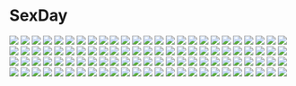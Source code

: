 # SexDay
![](https://konachan.com/jpeg/464ecd7ac236f5d3d198c4ee05c4bb8c/Konachan.com%20-%20207582%20apron%20black_hair%20blonde_hair%20brown_eyes%20cropped%20doma_taihei%20doma_umaru%20drink%20food%20glasses%20long_hair%20male%20school_uniform%20skirt%20swordsouls%20thighhighs.jpg)
![](https://konachan.com/jpeg/b7b4bcd3e37a34c0a6f09bd9dae8f31b/Konachan.com%20-%2087445%20animal_ears%20catgirl%20gloves%20mani%20onka%20scarf%20snow%20tail%20winter.jpg)
![](https://konachan.com/jpeg/dee21f537fa7b494ed231bd789a3da4f/Konachan.com%20-%20206682%20beach%20bikini%20blonde_hair%20blue_eyes%20bow%20breasts%20cleavage%20game_cg%20headband%20inma%20long_hair%20navel%20sakura_beach%20swimsuit%20underboob%20water%20winged_cloud.jpg)
![](https://konachan.com/image/babadf4f7b121380fe3e627a6363bd63/Konachan.com%20-%2038741%20feena_fam_earthlight%20yoake_mae_yori_ruri_iro_na.jpg)
![](https://konachan.com/image/a16a5ddf4d821a5f4de21a4553665e69/Konachan.com%20-%20222028%20animal_ears%20bodysuit%20breasts%20bunny_ears%20bunnygirl%20cleavage%20original%20pantyhose%20red_eyes%20scan%20tail%20tomose_shunsaku%20white_hair.jpg)
![](https://konachan.com/image/7990b6e6e5b926a303b8975794998a4e/Konachan.com%20-%2049561%20enma_ai%20jigoku_shoujo%20polychromatic.jpg)
![](https://konachan.com/image/8173f6803ad300658dc175d88828bff9/Konachan.com%20-%20261800%20anthropomorphism%20azur_lane%20illustrious_%28azur_lane%29%20swd3e2%20watermark.jpg)
![](https://konachan.com/jpeg/e2ed3703119862b5108fae50e81333f9/Konachan.com%20-%20172152%202girls%20aka_x%20akemi_homura%20building%20city%20clouds%20dress%20kaname_madoka%20long_hair%20mahou_shoujo_madoka_magica%20petals%20pink%20ultimate_madoka.jpg)
![](https://konachan.com/image/6b88e3f73454da1eeadad263f9b33b01/Konachan.com%20-%2076380%20brown_hair%20clouds%20game_cg%20green_eyes%20iro_ni_ide_ni_keri_waga_koi_wa%20japanese_clothes%20miko%20narumi_yuu%20sky%20suzueda_komachi%20torii%20windmill_%28company%29.jpg)
![](https://konachan.com/jpeg/43416108a63d2d48c41682298bb7bab1/Konachan.com%20-%20116797%20cube%20game_cg%20kantoku%20minagawa_yuuhi%20your_diary.jpg)
![](https://konachan.com/image/e4b4669b087dad677c6f5dad448644bf/Konachan.com%20-%20242653%20bikini%20blue_hair%20blush%20bow%20breasts%20brown_hair%20doll%20fang%20gray_hair%20group%20long_hair%20megami%20mori_nana%20navel%20ponytail%20scan%20skirt%20swim_ring%20swimsuit%20wink.jpg)
![](https://konachan.com/image/ac6baad3ca8dd331516b970393ac7ee7/Konachan.com%20-%20144488%20akizuki_ritsuko%20bath%20breasts%20brown_eyes%20brown_hair%20glasses%20idolmaster%20navel%20nipples%20nude%20rokujiru%20short_hair%20water%20wet.jpg)
![](https://konachan.com/image/7c0e82d90b994f52d1ecc2d71b6f5d57/Konachan.com%20-%20113258%20arufa_%28hourai-sugar%29%20japanese_clothes%20kochiya_sanae%20miko%20touhou%20vector.jpg)
![](https://konachan.com/jpeg/c7287683eb809d330dd048982ae8c4cf/Konachan.com%20-%2067053%20cc%20code_geass%20gray%20green_hair%20long_hair%20yellow_eyes.jpg)
![](https://konachan.com/jpeg/44a2a7f15d664bf6bfeb56dee3a7b65a/Konachan.com%20-%20307256%20anthropomorphism%20azur_lane%20barefoot%20bikini%20blonde_hair%20blush%20maya_g%20navel%20short_hair%20swimsuit%20sword%20transparent%20underwater%20water%20weapon.jpg)
![](https://konachan.com/jpeg/aec82278f7db06b5e4fb214c624fb8b0/Konachan.com%20-%20121716%20animal%20animal_ears%20feathers%20foxgirl%20long_hair%20original%20purple_eyes%20scarf%20shorts%20tail%20tattoo%20white_hair.jpg)
![](https://konachan.com/image/3c08ac9bd2e9095952b92ead1aca9b04/Konachan.com%20-%20121820%20animal%20animal_ears%20barefoot%20gray_hair%20kuro_suto_sukii%20mouse%20mousegirl%20nazrin%20red_eyes%20tail%20touhou%20zoom_layer.jpg)
![](https://konachan.com/image/1dc8e729e59914cc649558b5f0eab5d4/Konachan.com%20-%20176583%202girls%20apple%20barefoot%20dress%20flowers%20food%20fruit%20mahou_shoujo_madoka_magica%20miki_sayaka%20petals%20sakura_kyouko%20sha.jpg)
![](https://konachan.com/image/ddde9174b3b7a360b46640dcbed53f50/Konachan.com%20-%2093446%20arakawa_under_the_bridge%20close%20nino_%28arakawa_under_the_bridge%29.jpg)
![](https://konachan.com/image/afcfff6e6bf631e79de8152c070f7128/Konachan.com%20-%20257813%20bed%20breasts%20censored%20cum%20green_eyes%20long_hair%20navel%20nipples%20penis%20purple_hair%20pussy%20rokko%20spread_legs%20thighhighs%20toujou_nozomi%20wet.jpg)
![](https://konachan.com/jpeg/741b125ff49a9fafc642010de304c1f2/Konachan.com%20-%20177674%20black_hair%20breasts%20game_cg%20nipples%20open_shirt%20panties%20purple_eyes%20skirt%20skirt_lift%20spocon%21%20tagme%20terashima_madoka%20topless%20underwear.jpg)
![](https://konachan.com/image/c1fb3ba16002793b4ef1174b07c9238d/Konachan.com%20-%20228625%202girls%20bokuden%20building%20city%20clouds%20kneehighs%20original%20scenic%20school_uniform%20sky%20tree.jpg)
![](https://konachan.com/image/2de2f93b301fcbd5e399ad8acb4b1ec5/Konachan.com%20-%20244697%20aqua_eyes%20ass%20blonde_hair%20brown_hair%20flowers%20green_eyes%20green_hair%20long_hair%20pantyhose%20petals%20pink_eyes%20short_hair%20skirt%20thighhighs%20thomasz%20wink.jpg)
![](https://konachan.com/jpeg/8d43455544b8b025b2c488f88fba39da/Konachan.com%20-%20189897%20black_hair%20blue_eyes%20blush%20breasts%20cleavage%20kizakiaoi%20long_hair%20navel%20saten_ruiko%20school_uniform%20skirt%20to_aru_majutsu_no_index%20white%20wings.jpg)
![](https://konachan.com/image/45123457349c59509a79db8cda86c9a2/Konachan.com%20-%2058924%20breasts%20nipples%20open_shirt%20sano_toshihide%20scan.jpg)
![](https://konachan.com/jpeg/c75f105ec9a35e77bf6049855591ff4c/Konachan.com%20-%20264158%202girls%20aliasing%20anus%20ass%20bed%20blue_eyes%20blue_hair%20bra%20breasts%20game_cg%20long_hair%20navel%20nipples%20nopan%20pussy%20short_hair%20spread_legs%20uncensored%20underwear.jpg)
![](https://konachan.com/jpeg/00e1a2a6a22a94d9d72365718f81dca5/Konachan.com%20-%20252973%20avodkabottle%20blonde_hair%20crying%20dress%20flowers%20green_eyes%20kekkai_sensen%20long_hair%20male%20rose%20short_hair%20tagme_%28character%29%20tears%20twintails%20water.jpg)
![](https://konachan.com/jpeg/65033d8b2e82a64ac39fee8f88c8b484/Konachan.com%20-%20115064%202girls%20brown_hair%20game_cg%20koi_de_wa_naku%20makishima_yumi%20ponytail%20short_hair%20sky%20tomose_shunsaku%20wink.jpg)
![](https://konachan.com/jpeg/4a30d44cffe58765844e23f05ac58874/Konachan.com%20-%20246226%20bath%20bathtub%20black_hair%20blue_eyes%20breasts%20heart%20hewsack%20izumi_reina%20long_hair%20musaigen_no_phantom_world%20nipples%20nude%20water.jpg)
![](https://konachan.com/image/f3f7511dc1a7662f37a351dda72b9ffd/Konachan.com%20-%20286895%20bicycle%20black_hair%20braids%20kasugano_sora%20kneehighs%20logo%20long_hair%20male%20pantyhose%20ponytail%20school_uniform%20short_hair%20skirt%20yorihime_nao%20yosuga_no_sora.jpg)
![](https://konachan.com/jpeg/1dc86d7c956f1690e6c5cdc2f1093d48/Konachan.com%20-%20250643%20blue_eyes%20brown_hair%20cui_%28jidanhaidaitang%29%20hakurei_reimu%20japanese_clothes%20long_hair%20miko%20touhou.jpg)
![](https://konachan.com/image/0a7f12e41b2f7fa33f881fc2a3131ae6/Konachan.com%20-%2053812%20bunnygirl%20reisen_udongein_inaba%20touhou.jpg)
![](https://konachan.com/jpeg/43825aaf7ff6dd0a09c42f4625b3f5b0/Konachan.com%20-%20206149%20anthropomorphism%20barefoot%20blush%20cameltoe%20cat_smile%20i-58_%28kancolle%29%20panty_pull%20pink_eyes%20pink_hair%20school_swimsuit%20short_hair%20swimsuit%20white%20yukisan.jpg)
![](https://konachan.com/jpeg/abd3ac31dadb6ffb3fc1c1ebaaf7bdff/Konachan.com%20-%20122865%20aqua_eyes%20aqua_hair%20clouds%20hatsune_miku%20kansou_samehada%20long_hair%20ribbons%20sky%20thighhighs%20tie%20twintails%20vocaloid.jpg)
![](https://konachan.com/image/72f7141ba050c275a5283d6c704739a3/Konachan.com%20-%2054836%20hatsune_miku%20vocaloid.jpg)
![](https://konachan.com/image/9171315a530876bc3686eecd987951b2/Konachan.com%20-%20171105%20aa_megami-sama%20belldandy%20blonde_hair%20blue_eyes%20boots%20brown_eyes%20brown_hair%20clouds%20gloves%20group%20long_hair%20motorcycle%20short_hair%20signed%20skuld%20sky%20urd.jpg)
![](https://konachan.com/image/ddbc0dd6c8e31a9e757fb9e417cc86bf/Konachan.com%20-%2069712%20gray_hair%20nagato_yuki%20school_uniform%20short_hair%20snow%20suzumiya_haruhi_no_yuutsu%20tagme%20watermark.jpg)
![](https://konachan.com/image/56a1d5d5e38c78fb161e647b107c9210/Konachan.com%20-%20129125%20censored%20fellatio%20game_cg%20glasses%20marriage_blue%20nipples%20nude%20penis.jpg)
![](https://konachan.com/jpeg/058caad78333c5bbe8ccd1d993c61faa/Konachan.com%20-%20202535%20john_crayton%20kamina%20nia_teppelin%20simon%20tengen_toppa_gurren_lagann%20yoko_littner.jpg)
![](https://konachan.com/jpeg/5965368aa35daa34e4ee8dcd8cfdf379/Konachan.com%20-%2030005%20itoshiki_nozomu%20sayonara_zetsubou_sensei.jpg)
![](https://konachan.com/image/710aaf2b43da29dc1d36c9ab9a5eb772/Konachan.com%20-%2011700%20black_eyes%20black_hair%20braids%20compile_heart%20dress%20fei-fei%20hat%20long_hair%20red_eyes%20takobou%20takohachi%20takoron.jpg)
![](https://konachan.com/image/60568f2a2bf61d62c5f30f3e46c2be43/Konachan.com%20-%20267936%20breasts%20celestia_%28wlop%29%20cleavage%20couch%20dark%20dress%20fan%20ghostblade%20gray_hair%20logo%20necklace%20no_bra%20pointed_ears%20realistic%20tiara%20watermark%20wlop.jpg)
![](https://konachan.com/jpeg/55cdd822c470cd992ca6722b98e49cce/Konachan.com%20-%20290502%20ass%20barefoot%20bed%20blush%20breasts%20brown_eyes%20brown_hair%20long_hair%20panties%20sendrawz%20sideboob%20signed%20underwear%20wiz_%28konosuba%29.jpg)
![](https://konachan.com/jpeg/350ae09dc2ec9b6497800fa07bd67e36/Konachan.com%20-%2054045%20close%20morishita_koyomi%20signed%20tagme%20vector%20yoku_wakaru_gendai_mahou.jpg)
![](https://konachan.com/image/f33c25de48d465bbd4f8d1e833ff8567/Konachan.com%20-%20188809%20all_male%20armor%20asakurashinji%20blue_eyes%20brown_hair%20gun%20mahouka_koukou_no_rettousei%20male%20rain%20shiba_tatsuya%20short_hair%20water%20weapon.jpg)
![](https://konachan.com/jpeg/bf4431706cd98bfe302916ce1c751c0b/Konachan.com%20-%2049025%20arihito%20ex_keine%20green_hair%20horns%20kamishirasawa_keine%20long_hair%20red_eyes%20ribbons%20skirt%20touhou.jpg)
![](https://konachan.com/jpeg/0b6083131073d5fa105ce2ec3e978da8/Konachan.com%20-%20175748%20bikini%20breasts%20cleavage%20feng%20game_cg%20hellrun%20long_hair%20navel%20purple_eyes%20purple_hair%20shirasato_karin%20swimsuit%20twintails%20wet.jpg)
![](https://konachan.com/image/0ca4329e7187432029a38a69ad64c6a1/Konachan.com%20-%20158275%20building%20city%20clouds%20kamamau%20original%20sky%20water%20waterfall.jpg)
![](https://konachan.com/jpeg/d9b4a31fb0d3d2c8aad605063e18ccff/Konachan.com%20-%2025500%20close%20eureka%20eureka_seven%20vector.jpg)
![](https://konachan.com/jpeg/0e4dd5d4a2344b6361771953c583796b/Konachan.com%20-%20290148%202girls%20aliasing%20apple%20bandaid%20book%20bow%20brown_eyes%20brown_hair%20flowers%20food%20fruit%20glasses%20kneehighs%20long_hair%20necklace%20original%20paper%20skirt%20socks%20wand.jpg)
![](https://konachan.com/jpeg/ff15b5c7d66cb7fa4e4bc5afc1783a5c/Konachan.com%20-%20203199%202girls%20bell%20blonde_hair%20blush%20bow%20brown_hair%20chibi%20collar%20fang%20foxgirl%20green_eyes%20long_hair%20original%20ponytail%20red_eyes%20saichuu%20skirt%20tail%20thighhighs.jpg)
![](https://konachan.com/jpeg/49f41728dcd431250e8327374de29d6b/Konachan.com%20-%20225913%20barefoot%20blue_eyes%20food%20gun%20pink_hair%20rail_wars%21%20sakurai_aoi%20vania600%20weapon%20white%20wristwear.jpg)
![](https://konachan.com/image/659261fd816afc9cfa081f0e9c312f34/Konachan.com%20-%2071159%20bakemonogatari%20bike_shorts%20glasses%20hachikuji_mayoi%20hanekawa_tsubasa%20jpeg_artifacts%20kanbaru_suruga%20loli%20school_uniform%20sengoku_nadeko%20shorts%20thighhighs.jpg)
![](https://konachan.com/image/807037bcbcbb4208ddce93f9f9b2b082/Konachan.com%20-%20104019%20black_hair%20duelist_x_engage%20game_cg%20panties%20tagme%20thighhighs%20underwear%20weapon.jpg)
![](https://konachan.com/jpeg/80a7e321b93ccf6a3ee0944a936f6bc7/Konachan.com%20-%20234231%20aircraft%20animal%20apple%20book%20brown_eyes%20brown_hair%20building%20city%20dog%20dress%20drink%20flowers%20food%20fruit%20ian16%20loli%20male%20original%20pumpkin%20ribbons%20socks.jpg)
![](https://konachan.com/image/a64453b68c64bb21e34f41f6805aa25d/Konachan.com%20-%20239039%20anal%20black_hair%20breast_hold%20breasts%20cum%20mr_h.l.%20nipples%20original%20penis%20realistic%20signed%20tail%20thighhighs%20uncensored.jpg)
![](https://konachan.com/jpeg/d27d806a11b7b82598c364c10116b6df/Konachan.com%20-%20172154%20brown_eyes%20brown_hair%20bunny%20kneehighs%20koto_%28kyousougiga%29%20kureaki_%28exit%29%20kyousougiga%20long_hair%20mask%20school_uniform%20skirt.jpg)
![](https://konachan.com/jpeg/b36146d2864a6829e3ad4bc2ae2922ea/Konachan.com%20-%20266301%20akabeisoft3%20akizora_momiji%20blush%20breasts%20brown_eyes%20brown_hair%20bubbles%20censored%20game_cg%20long_hair%20nipples%20nude%20penis%20pussy%20seto_rikako%20sex.jpg)
![](https://konachan.com/image/c2589abc145efa3e585c65334f120ae3/Konachan.com%20-%2039158%20bikini%20colorful_dot%20glasses%20swimsuit%20tagme.jpg)
![](https://konachan.com/jpeg/d7d2e47a7722b22e6cdb9937f736e0d8/Konachan.com%20-%20187571%20aimai_renai%20bed%20black_hair%20blonde_hair%20blue_eyes%20blush%20censored%20fellatio%20game_cg%20long_hair%20penis%20purple_eyes%20saeki_emi%20saeki_minami%20satofuji_masato.jpg)
![](https://konachan.com/jpeg/60dd3623e1f596d3c562f1966ed3f916/Konachan.com%20-%20138793%20astraythem%20game_cg%20ginta%20male%20sakurazuka_natsuki%20sakurazuka_tsukumo.jpg)
![](https://konachan.com/jpeg/5221a4f2d388d0cd4718e86bf93b77e6/Konachan.com%20-%20133266%20ass%20blush%20ichi_makoto%20long_hair%20pink_hair%20tagme%20yellow_eyes.jpg)
![](https://konachan.com/jpeg/8dca2d11d4925dc8c135d4721a7f762a/Konachan.com%20-%20159336%20dress%20hatsune_miku%20ruru_%28tsuitta%29%20thighhighs%20vocaloid%20zettai_ryouiki.jpg)
![](https://konachan.com/jpeg/150c4d48b5d08d36fbc41205ae2f89fa/Konachan.com%20-%20272445%20aqua_eyes%20blush%20bow%20breasts%20candy%20cape%20cleavage%20dress%20garter%20gloves%20halloween%20hat%20lollipop%20long_hair%20necklace%20original%20ribbons%20wink%20witch_hat.jpg)
![](https://konachan.com/jpeg/fc1a4a8ec297894f0cbe7b4db92b1798/Konachan.com%20-%20295957%20braids%20choker%20doll%20elbow_gloves%20gloves%20granblue_fantasy%20long_hair%20mask%20orchis_%28shadowverse%29%20puppet%20purple_hair%20shadowverse%20yamato_%28muchuu_paradigm%29.jpg)
![](https://konachan.com/image/283ce9bcfbf408ea8e60b8dab25d67ed/Konachan.com%20-%2010393%20bikini_top%20blush%20maria_%28private_nurse%29%20nurse%20private_nurse%20purple_eyes%20purple_hair.jpg)
![](https://konachan.com/image/62293e665e2b717ab5fb3b16223a6bf8/Konachan.com%20-%20177187%20green_eyes%20original%20short_hair%20wakatsuki_you%20water.jpg)
![](https://konachan.com/image/ce00d84c0826ae201c96e408e8510178/Konachan.com%20-%20152085%20brown_hair%20japanese_clothes%20jpeg_artifacts%20kantoku%20kimono%20purple_eyes%20short_hair%20tagme.jpg)
![](https://konachan.com/jpeg/aac4ccee40fa4a2cd90cf671da08d004/Konachan.com%20-%20275126%20brown_eyes%20game_cg%20rain_%28sao%29%20red_hair%20shorts%20sword_art_online%20tagme_%28artist%29.jpg)
![](https://konachan.com/image/85b56f80632d0e488e69572014bc33dc/Konachan.com%20-%2046425%20polychromatic%20tengen_toppa_gurren_lagann%20yoko_littner.jpg)
![](https://konachan.com/image/2a27011cdfc2d361d2230ad81159df56/Konachan.com%20-%2080262%20hazuki_rui%20mizuhashi_parsee%20pointed_ears%20touhou.jpg)
![](https://konachan.com/image/36f6b5f9737e4214fc38c77ef9bd584c/Konachan.com%20-%2022828%20narumi_ayumu%20spiral%20yuizaka_hiyono.jpg)
![](https://konachan.com/image/4b10a11fa948491494092559bbb0f4be/Konachan.com%20-%20158188%20beach%20clouds%20gom_jabbar%20grass%20nobody%20original%20scenic%20sky%20stairs%20summer%20tree%20water.jpg)
![](https://konachan.com/jpeg/8aed6f9e94f331a85b167391678493bd/Konachan.com%20-%2059689%20japanese_clothes%20kimono%20nagomi%20tenmu_shinryuusai.jpg)
![](https://konachan.com/image/381cc1129a3ba53b339ec11a3b998ec6/Konachan.com%20-%2067338%20baka_to_test_to_shoukanjuu%20himeji_mizuki.jpg)
![](https://konachan.com/jpeg/19fd24ec704b11f24717c0d49963ccf6/Konachan.com%20-%208718%20green%20kuroi_nanako%20lucky_star.jpg)
![](https://konachan.com/jpeg/192c66ce52cd6291575844e5db35ec00/Konachan.com%20-%20149421%20headband%20ibukitouka%20jpeg_artifacts%20maid%20navel%20original%20red_hair%20thighhighs%20twintails.jpg)
![](https://konachan.com/jpeg/3d0d764229da81c19797250500ebf7d3/Konachan.com%20-%20155069%20akise_aru%20amano_yukiteru%20cosplay%20gasai_yuno%20kasugano_tsubaki%20male%20mawaru_penguindrum%20mirai_nikki%20nishinomiya_saku%20parody.jpg)
![](https://konachan.com/jpeg/275b747c6668f2650c5ad41a7aa55580/Konachan.com%20-%20239470%20aqua_eyes%20blush%20horns%20iso_%28pixiv15197676%29%20kanna_kamui%20loli%20long_hair%20purple_hair%20saikawa_riko%20signed%20tail%20thighhighs%20third-party_edit%20white.jpg)
![](https://konachan.com/jpeg/6bcf8622f2fd9d0f0be3fdc14c357abf/Konachan.com%20-%20202268%20blue_eyes%20braids%20breasts%20genderswap%20long_hair%20naked_shirt%20navel%20nipples%20open_shirt%20orange_hair%20ranma%C2%BD%20saotome_ranma%20sen_%28astronomy%29%20white.jpg)
![](https://konachan.com/image/4a7e54b0a430cfa1f78cfe1ab88a0c9c/Konachan.com%20-%2034206%20ass%20beach%20blush%20breasts%20da_capo%20nipples%20nude%20red_hair%20shirakawa_kotori.jpg)
![](https://konachan.com/image/95d42758c8de42d8a367f7e366616088/Konachan.com%20-%206399%20blue_eyes%20blush%20brown_hair%20japanese_clothes%20long_hair%20miko%20sugimura_tomokazu%20tachibana_ichika%20uta-kata.jpg)
![](https://konachan.com/jpeg/638cee594a7b3fafc4f3559a7146cb6b/Konachan.com%20-%20296935%202girls%20aki99%20aqua_eyes%20blush%20close%20fairy%20lamrys%20long_hair%20milim_nava%20panties%20pink_hair%20spread_legs%20thighhighs%20twintails%20underwear.jpg)
![](https://konachan.com/image/d50855702d422be213e7e5a0221d1e08/Konachan.com%20-%20154878%20anus%20barefoot%20blue_eyes%20blue_hair%20blush%20breasts%20censored%20hat%20masturbation%20nipples%20pussy%20pussy_juice%20spread_legs%20wand%20wet%20witch_hat%20yamuraiha.jpg)
![](https://konachan.com/image/471c6ad3d9705e4f6c528b4d7d05f254/Konachan.com%20-%20286062%20animal_ears%20bell%20blue_eyes%20blush%20brown_hair%20catgirl%20collar%20dress%20fang%20flowers%20loli%20long_hair%20male%20original%20psyche3313.jpg)
![](https://konachan.com/image/aff02d7390a7a7e3a99b12a01d5c4613/Konachan.com%20-%2075277%20blonde_hair%20chibi%20dress%20flandre_scarlet%20hat%20magic%20touhou%20vampire%20wings.jpg)
![](https://konachan.com/image/2643a52e4b58822bd8ee2e61b6e10b60/Konachan.com%20-%20211778%20anthropomorphism%20kantai_collection%20prinz_eugen_%28kancolle%29%20thighhighs%20torn_clothes%20underwater%20water%20zxc00016.jpg)
![](https://konachan.com/image/a37a8daa66235ededd17222b518bf353/Konachan.com%20-%2052427%20ikkitousen%20sonken_chuubou.jpg)
![](https://konachan.com/jpeg/4eb5c9be3dfe4adf66cb0bb12031ad3a/Konachan.com%20-%20298651%20animal_ears%20aqua_eyes%20arknights%20asuteroid%20brown_hair%20bunny_ears%20clouds%20dualscreen%20grass%20landscape%20long_hair%20pantyhose%20scenic%20skirt%20sky.jpg)
![](https://konachan.com/image/7a4d2557b4bedbde3fc47837248854d9/Konachan.com%20-%20110098%20alice_%28wonderland%29%20alice_in_wonderland%20black_hair%20dragon%20dress%20gia%20katana%20long_hair%20sword%20tagme%20thighhighs%20weapon.jpg)
![](https://konachan.com/image/96c0fbad1bb0b9525f4b1490304ecd48/Konachan.com%20-%2085537%202girls%20ass%20breasts%20cleavage%20eyepatch%20ikkitousen%20panties%20rin_sin%20ryofu_housen%20ryomou_shimei%20topless%20underwear%20yuri.jpg)
![](https://konachan.com/jpeg/ed004802b9dea4e99b3d21f1f7dc33c4/Konachan.com%20-%20307309%20animal%20arknights%20asami_%28user_kbd9247%29%20blush%20clouds%20gloves%20gray_hair%20hat%20long_hair%20red_eyes%20skadi_%28arknights%29%20sky%20sword%20water%20weapon.jpg)
![](https://konachan.com/jpeg/5a57b14de7ae7152d8b99365a508754b/Konachan.com%20-%20230432%20abhar%20ass%20bed%20blush%20bra%20breasts%20brown_eyes%20brown_hair%20game_cg%20misaki_kurehito%20nipples%20nopan%20pussy%20shirt_lift%20short_hair%20uncensored%20underwear.jpg)
![](https://konachan.com/image/0d8549af8ea316ee9d3462da387da09a/Konachan.com%20-%2048609%20akiyama_mio%20black_hair%20headphones%20k-on%21%20purple_eyes.jpg)
![](https://konachan.com/image/afcef9fe633492e6f3962aebaf177d28/Konachan.com%20-%20278434%20building%20city%20gray_hair%20original%20pixiv_fantasia%20scenic%20swd3e2%20thighhighs%20watermark%20zettai_ryouiki.jpg)
![](https://konachan.com/image/76b7df89e188a2013bde2b239b7f8cf0/Konachan.com%20-%20201796%20aqua_eyes%20ass%20bed%20blonde_hair%20bodysuit%20breasts%20cleavage%20gun%20mask%20metroid%20nintendo%20ponytail%20samus_aran%20signed%20skintight%20watermark%20weapon.jpg)
![](https://konachan.com/image/3465a743808946c3433ca13a47b4841c/Konachan.com%20-%2044589%20ogata_rin%20rideback%20white.jpg)
![](https://konachan.com/image/733898c9aa203a7445232bb3e71e8e16/Konachan.com%20-%20104383%20black_hair%20black_rock_shooter%20blue_eyes%20green_eyes%20green_hair%20hatsune_miku%20kuroi_mato%20long_hair%20vocaloid.jpg)
![](https://konachan.com/image/a14f4c37d20a2daf4c717b3045f2f6f0/Konachan.com%20-%20178303%20barefoot%20blue_eyes%20breasts%20byte_%28allbyte%29_%20cleavage%20long_hair%20pink_hair%20puzzle_%26_dragons%20ribbons%20see_through%20venus_%28p%26d%29%20wings.jpg)
![](https://konachan.com/image/4f51ae075059107b277df7b87495b790/Konachan.com%20-%20259967%20aqua_eyes%20black%20bodysuit%20douyougen%20logo%20long_hair%20neon_genesis_evangelion%20orange_hair%20soryu_asuka_langley.jpg)

